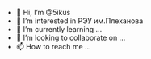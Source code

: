 - 👋 Hi, I’m @5ikus
- 👀 I’m interested in РЭУ им.Плеханова
- 🌱 I’m currently learning ...
- 💞️ I’m looking to collaborate on ...
- 📫 How to reach me ...

<!---
5ikus/5ikus is a ✨ special ✨ repository because its `README.md` (this file) appears on your GitHub profile.
You can click the Preview link to take a look at your changes.
--->
